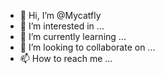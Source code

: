 - 👋 Hi, I’m @Mycatfly
- 👀 I’m interested in ...
- 🌱 I’m currently learning ...
- 💞️ I’m looking to collaborate on ...
- 📫 How to reach me ...

<!---
Mycatfly/Mycatfly is a ✨ special ✨ repository because its `README.md` (this file) appears on your GitHub profile.
You can click the Preview link to take a look at your changes.
--->
